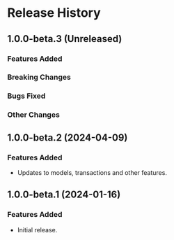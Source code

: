 # Release History

## 1.0.0-beta.3 (Unreleased)

### Features Added

### Breaking Changes

### Bugs Fixed

### Other Changes

## 1.0.0-beta.2 (2024-04-09)

### Features Added

- Updates to models, transactions and other features.


## 1.0.0-beta.1 (2024-01-16)

### Features Added

- Initial release.
